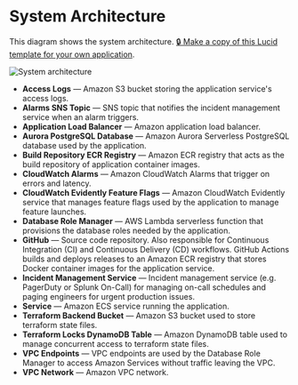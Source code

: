 # System Architecture

This diagram shows the system architecture. [🔒 Make a copy of this Lucid template for your own application](https://lucid.app/lucidchart/8851888e-1292-4228-8fef-60a61c6b57e7/edit).

![System architecture](https://lucid.app/publicSegments/view/e5a36152-200d-4d95-888e-4cdbdab80d1b/image.png)

* **Access Logs** — Amazon S3 bucket storing the application service's access logs.
* **Alarms SNS Topic** — SNS topic that notifies the incident management service when an alarm triggers.
* **Application Load Balancer** — Amazon application load balancer.
* **Aurora PostgreSQL Database** — Amazon Aurora Serverless PostgreSQL database used by the application.
* **Build Repository ECR Registry** — Amazon ECR registry that acts as the build repository of application container images.
* **CloudWatch Alarms** — Amazon CloudWatch Alarms that trigger on errors and latency.
* **CloudWatch Evidently Feature Flags** — Amazon CloudWatch Evidently service that manages feature flags used by the application to manage feature launches.
* **Database Role Manager** — AWS Lambda serverless function that provisions the database roles needed by the application.
* **GitHub** — Source code repository. Also responsible for Continuous Integration (CI) and Continuous Delivery (CD) workflows. GitHub Actions builds and deploys releases to an Amazon ECR registry that stores Docker container images for the application service.
* **Incident Management Service** — Incident management service (e.g. PagerDuty or Splunk On-Call) for managing on-call schedules and paging engineers for urgent production issues.
* **Service** — Amazon ECS service running the application.
* **Terraform Backend Bucket** — Amazon S3 bucket used to store terraform state files.
* **Terraform Locks DynamoDB Table** — Amazon DynamoDB table used to manage concurrent access to terraform state files.
* **VPC Endpoints** — VPC endpoints are used by the Database Role Manager to access Amazon Services without traffic leaving the VPC.
* **VPC Network** — Amazon VPC network.
